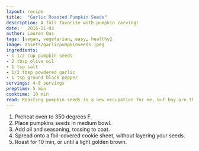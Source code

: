 ```yaml
---
layout: recipe
title:  "Garlic Roasted Pumpkin Seeds"
description: A fall favorite with pumpkin carving!
date:   2016-11-03
author: Lauren Oas
tags: [vegan, vegetarian, easy, healthy]
image: assets/garlicpumpkinseeds.jpeg
ingredients:
- 1 1/2 cup pumpkin seeds
- 2 tbsp olive oil
- 1 tsp salt
- 1/2 tbsp powdered garlic
- 1 tsp ground black pepper
servings: 4-8 servings
preptime: 5 min
cooktime: 10 min
read: Roasting pumpkin seeds is a new occupation for me, but boy are they delicious! The key is not to burn them, and be careful with salt-you can always add more later! **This recipe is marked gluten-free, but please be sure to check your ingredients are marked "gluten-free" before you serve to anybody with dietary restrictions.
---
```

1. Preheat oven to 350 degrees F.
2. Place pumpkins seeds in medium bowl.
3. Add oil and seasoning, tossing to coat.
4. Spread onto a foil-covered cookie sheet, without layering your seeds.
5. Roast for 10 min, or until a light golden brown.